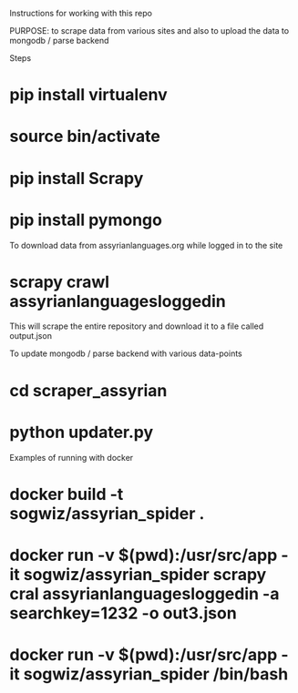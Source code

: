 Instructions for working with this repo

PURPOSE: to scrape data from various sites and also to upload the data to mongodb / parse backend

Steps
# pip install virtualenv
# source bin/activate
# pip install Scrapy
# pip install pymongo


To download data from assyrianlanguages.org while logged in to the site
# scrapy crawl assyrianlanguagesloggedin
This will scrape the entire repository and download it to a file called output.json

To update mongodb / parse backend with various data-points
# cd scraper_assyrian
# python updater.py

Examples of running with docker
# docker build -t sogwiz/assyrian_spider .
# docker run -v $(pwd):/usr/src/app -it sogwiz/assyrian_spider scrapy cral assyrianlanguagesloggedin -a searchkey=1232 -o out3.json
# docker run -v $(pwd):/usr/src/app -it sogwiz/assyrian_spider /bin/bash
